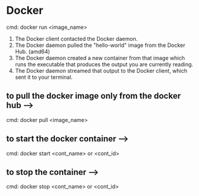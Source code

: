 # Docker 
<!-- run command pull the image first and then create the container from that image  -->
cmd: docker run <image_name>
1. The Docker client contacted the Docker daemon.
2. The Docker daemon pulled the "hello-world" image from the Docker Hub.
   (amd64)
3. The Docker daemon created a new container from that image which runs the
   executable that produces the output you are currently reading.
4. The Docker daemon streamed that output to the Docker client, which sent it
   to your terminal.

## to pull the docker image only from the docker hub -->
cmd: docker pull <image_name>

## to start the docker container -->
cmd: docker start <cont_name> or <cont_id>

## to stop the container -->
cmd: docker stop <cont_name> or <cont_id>


